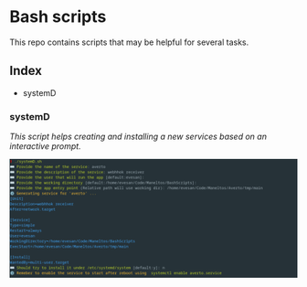 # Bash scripts

This repo contains scripts that may be helpful for several tasks.

## Index
- systemD


### systemD

*This script helps creating and installing a new services based on an interactive prompt.*

![systemD](./img/systemD.png)
